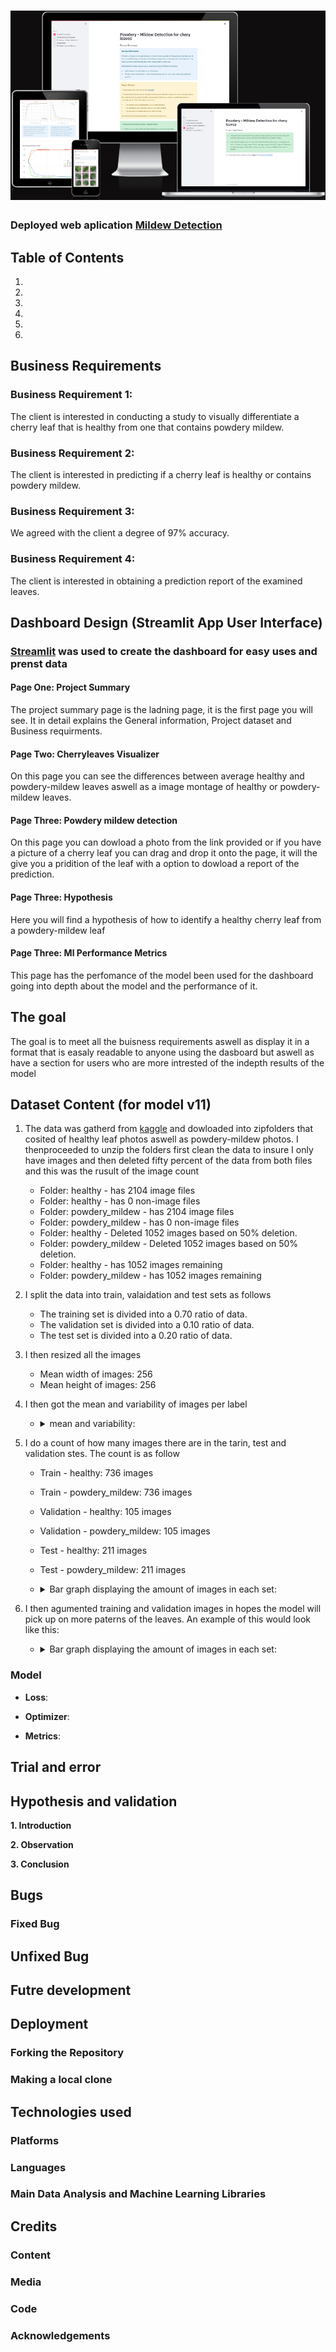 # ![Am I responsive](assets/images/amiresponsive.PNG)

### Deployed web aplication [Mildew Detection](https://pp5mildewdeiain-8e8f491a1401.herokuapp.com/)

## Table of Contents
1. [](#)
2. [](#)
3. [](#)
4. [](#)
5. [](#)
6. [](#)

## Business Requirements

### Business Requirement 1: 

The client is interested in conducting a study to visually differentiate a cherry leaf that is healthy from one that contains powdery mildew.

### Business Requirement 2: 

The client is interested in predicting if a cherry leaf is healthy or contains powdery mildew.

### Business Requirement 3:

We agreed with the client a degree of 97% accuracy.

### Business Requirement 4:

The client is interested in obtaining a prediction report of the examined leaves.

## Dashboard Design (Streamlit App User Interface)

### [Streamlit](https://streamlit.io/) was used to create the dashboard for easy uses and prenst data

#### Page One: Project Summary

The project summary page is the ladning page, it is the first page you will see. 
It in detail explains the General information, Project dataset and Business requirments.

#### Page Two: Cherryleaves Visualizer

On this page you can see the differences between average healthy and powdery-mildew leaves aswell as a image montage of healthy or powdery-mildew leaves.

#### Page Three: Powdery mildew detection

On this page you can dowload a photo from the link provided or if you have a picture of a cherry leaf you can drag and drop it onto the page, it will the give you a pridition of the leaf with a option to dowload a report of the prediction.

#### Page Three: Hypothesis

Here you will find a hypothesis of how to identify a healthy cherry leaf from a powdery-mildew leaf

#### Page Three: Ml Performance Metrics

This page has the perfomance of the model been used for the dashboard going into depth about the model and the performance of it.

## The goal

The goal is to meet all the buisness requirements aswell as display it in a format that is easaly readable to anyone using the dasboard but aswell as have a section for users who are more intrested of the indepth results of the model

## Dataset Content (for model v11)

1. The data was gatherd from [kaggle](https://www.kaggle.com/datasets/codeinstitute/cherry-leaves) and dowloaded into zipfolders that cosited of healthy leaf photos aswell as powdery-mildew photos.
I thenproceeded to unzip the folders first clean the data to insure I only have images and then deleted fifty percent of the data from both files and this was the rusult of the image count 

   - Folder: healthy - has 2104 image files
   - Folder: healthy - has 0 non-image files
   - Folder: powdery_mildew - has 2104 image files
   - Folder: powdery_mildew - has 0 non-image files
   - Folder: healthy - Deleted 1052 images based on 50% deletion.
   - Folder: powdery_mildew - Deleted 1052 images based on 50% deletion.
   - Folder: healthy - has 1052 images remaining
   - Folder: powdery_mildew - has 1052 images remaining

2. I split the data into train, valaidation and test sets as follows

   - The training set is divided into a 0.70 ratio of data.
   - The validation set is divided into a 0.10 ratio of data.
   - The test set is divided into a 0.20 ratio of data.

3. I then resized all the images 

   - Mean width of images: 256 
   - Mean height of images: 256

4. I then got the mean and variability of images per label

   - <details>
     <summary>mean and variability:</summary>

     ![Average var healthy](outputs/v11/avg_var_healthy.png)
     ![Average Powdery mildew](outputs/v11/avg_var_powdery_mildew.png)
     ![Average difference](outputs/v11/avg_var_healthy.png)

     </details>

5. I do a count of how many images there are in the tarin, test and validation stes.
   The count is as follow

   - Train - healthy: 736 images
   - Train - powdery_mildew: 736 images
   - Validation - healthy: 105 images
   - Validation - powdery_mildew: 105 images
   - Test - healthy: 211 images
   - Test - powdery_mildew: 211 images
   - <details>
     <summary>Bar graph displaying the amount of images in each set:</summary>

     ![Test, Train and validtion sets](outputs/v11/labels_distribution.png)

     </details>

6. I then agumented training and validation images in hopes the model will pick up on more paterns of the leaves.
   An example of this would look like this:

   - <details>
     <summary>Bar graph displaying the amount of images in each set:</summary>

     ![Agumented](assets/images/agumented.PNG)

     </details>

### Model 

- **Loss**:

- **Optimizer**: 

- **Metrics**: 

## Trial and error

## Hypothesis and validation

**1. Introduction**

**2. Observation**

**3. Conclusion**

## Bugs

### Fixed Bug

## Unfixed Bug

## Futre development

## Deployment
   
### Forking the Repository

### Making a local clone

## Technologies used

### Platforms

### Languages

### Main Data Analysis and Machine Learning Libraries

## Credits

### Content

### Media

### Code

### Acknowledgements



